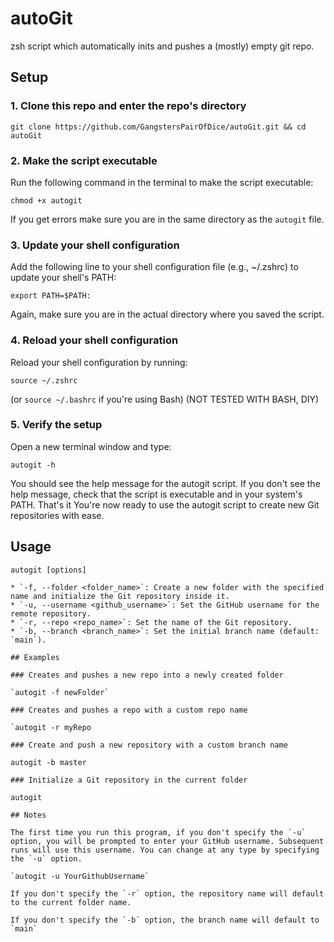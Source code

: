 # autoGit

zsh script which automatically inits and pushes a (mostly) empty git repo.

## Setup

### 1. Clone this repo and enter the repo's directory

```
git clone https://github.com/GangstersPairOfDice/autoGit.git && cd autoGit
```

### 2. Make the script executable

Run the following command in the terminal to make the script executable:

```
chmod +x autogit
```

If you get errors make sure you are in the same directory as the `autogit` file.

### 3. Update your shell configuration

Add the following line to your shell configuration file (e.g., ~/.zshrc) to update your shell's PATH:

```
export PATH=$PATH:
```

Again, make sure you are in the actual directory where you saved the script.

### 4. Reload your shell configuration

Reload your shell configuration by running:

```
source ~/.zshrc
```

(or `source ~/.bashrc` if you're using Bash)
(NOT TESTED WITH BASH, DIY)

### 5. Verify the setup
Open a new terminal window and type:

```
autogit -h
```

You should see the help message for the autogit script. If you don't see the help message, check that the script is executable and in your system's PATH. That's it You're now ready to use the autogit script to create new Git repositories with ease.

## Usage

```
autogit [options]

* `-f, --folder <folder_name>`: Create a new folder with the specified name and initialize the Git repository inside it.
* `-u, --username <github_username>`: Set the GitHub username for the remote repository.
* `-r, --repo <repo_name>`: Set the name of the Git repository.
* `-b, --branch <branch_name>`: Set the initial branch name (default: `main`).

## Examples

### Creates and pushes a new repo into a newly created folder

`autogit -f newFolder`

### Creates and pushes a repo with a custom repo name

`autogit -r myRepo

### Create and push a new repository with a custom branch name

autogit -b master

### Initialize a Git repository in the current folder

autogit

## Notes

The first time you run this program, if you don't specify the `-u` option, you will be prompted to enter your GitHub username. Subsequent runs will use this username. You can change at any type by specifying the `-u` option.

`autogit -u YourGithubUsername`

If you don't specify the `-r` option, the repository name will default to the current folder name.

If you don't specify the `-b` option, the branch name will default to `main`
